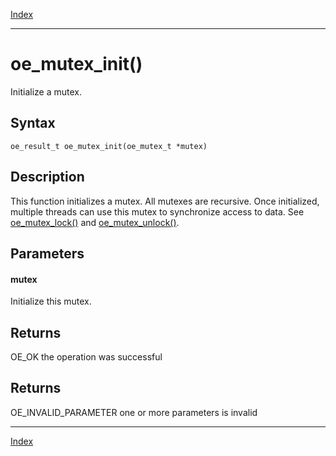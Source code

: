 [Index](index.md)

---
# oe_mutex_init()

Initialize a mutex.

## Syntax

    oe_result_t oe_mutex_init(oe_mutex_t *mutex)
## Description 

This function initializes a mutex. All mutexes are recursive. Once initialized, multiple threads can use this mutex to synchronize access to data. See [oe_mutex_lock()](thread_8h_a704737666b1716f0dd65dd0a02582ec1_1a704737666b1716f0dd65dd0a02582ec1.md) and [oe_mutex_unlock()](thread_8h_a2c71ea40c4b81758c620f85ff8c0d648_1a2c71ea40c4b81758c620f85ff8c0d648.md).



## Parameters

#### mutex

Initialize this mutex.

## Returns

OE_OK the operation was successful

## Returns

OE_INVALID_PARAMETER one or more parameters is invalid

---
[Index](index.md)

